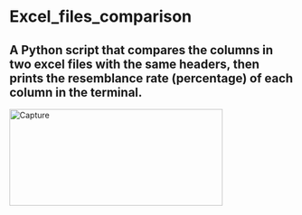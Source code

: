 # Excel_files_comparison
## A Python script that compares the columns in two excel files with the same headers, then prints the resemblance rate (percentage) of each column in the terminal.

<img width="377" height="171" alt="Capture" src="https://github.com/user-attachments/assets/3b784adb-f618-48ba-8712-03891b446c65" />
